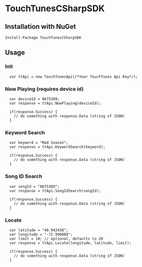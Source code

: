 # TouchTunesCSharpSDK

## Installation with NuGet
`Install-Package TouchTunesCSharpSDK`

## Usage
### Init
```
  var ttApi = new TouchTunesApi(/*Your TouchTunes Api Key*/);
```

### Now Playing (requires device id)
```
  var deviceId = 8675309;
  var response = ttApi.NowPlaying(deviceId);
  
  if(response.Success) {
    // do something with response.Data (string of JSON)
  }
```

### Keyword Search
```
  var keyword = "Mad Season";
  var response = ttApi.KeywordSearch(keyword);
  
  if(response.Success) {
    // do something with response.Data (string of JSON)
  }
```

### Song ID Search
```
  var songId = "8675309";
  var response = ttApi.SongIdSearch(songId);
  
  if(response.Success) {
    // do something with response.Data (string of JSON)
  }
```

### Locate
```
  var latitude = "40.942438";
  var longitude = "-72.990088";
  var limit = 10; // optional, defaults to 20
  var response = ttApi.Locate(longitude, latitude, limit);
  
  if(response.Success) {
    // do something with response.Data (string of JSON)
  }
```

